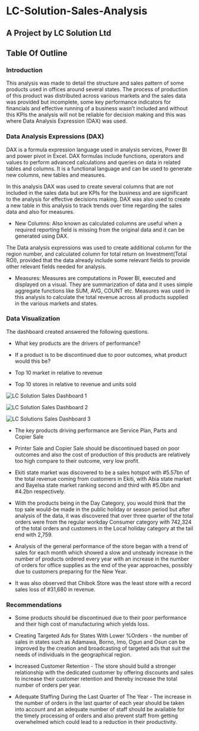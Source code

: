 # LC-Solution-Sales-Analysis
## A Project by LC Solution Ltd

## Table Of Outline






### Introduction

This analysis was made to detail the structure and sales pattern of some products used in offices around several states. The process of production of this product was distributed across various markets and the sales data was provided but incomplete, some key performance indicators for financials and effective running of a business wasn’t included and without this KPIs the analysis will not be reliable for decision making and this was where Data Analysis Expression (DAX) was used.

### Data Analysis Expressions (DAX)

DAX is a formula expression language used in analysis services, Power BI and power pivot in Excel. DAX formulas include functions, operators and values to perform advanced calculations and queries on data in related tables and columns. It is a functional language and can be used to generate new columns, new tables and measures.

In this analysis DAX was used to create several columns that are not included in the sales data but are KPIs for the business and are significant to the analysis for effective decisions making. DAX was also used to create a new table in this analysis to track trends over time regarding the sales data and also for measures.

* New Columns: Also known as calculated columns are useful when a required reporting field is missing from the original data and it can be generated using DAX.

 The Data analysis expressions was used to create additional column for the region number, and calculated column for total return on Investment(Total ROI), provided that the data already include some relevant fields to provide other relevant fields needed for analysis.

* Measures: Measures are computations in Power BI, executed and displayed on a visual. They are summarization of data and it uses simple aggregate functions like SUM, AVG, COUNT etc. Measures was used in this analysis to calculate the total revenue across all products supplied in the various markets and states.

### Data Visualization

The dashboard created answered the following questions.

* What key products are the drivers of performance?

* If a product is to be discontinued due to poor outcomes, what product would this be?

* Top 10 market in relative to revenue

* Top 10 stores in relative to revenue and units sold

![LC Solution Sales Dashboard 1](https://github.com/user-attachments/assets/ffb42ca3-77f9-440a-ada6-f52080a395de)

![LC Solution Sales Dashboard 2](https://github.com/user-attachments/assets/85049a96-1c47-4104-b597-8f66cb1e76ae)

![LC Solutions Sales Dashboard 3](https://github.com/user-attachments/assets/3eb74272-a2b3-4514-b9c9-f393f305465d)
                                         
* The key products driving performance are Service Plan, Parts and Copier Sale

* Printer Sale and Copier Sale should be discontinued based on poor outcomes and also the cost of production of this products are relatively too high compare to their outcome, very low profit.

* Ekiti state market was discovered to be a sales hotspot with #5.57bn of the total revenue coming from customers in Ekiti, with Abia state market and Bayelsa state market ranking second and third with #5.0bn and #4.2bn respectively.

* With the products being in the Day Category, you would think that the top sale would-be made in the public holiday or season period but after analysis of the data, it was discovered that over three quarter of the total orders were from the regular workday Consumer category with 742,324 of the total orders and customers in the Local holiday category at the tail end with 2,759.

* Analysis of the general performance of the store began with a trend of sales for each month which showed a slow and unsteady increase in the number of products ordered every year with an increase in the number of orders for office supplies as the end of the year approaches, possibly due to customers preparing for the New Year.

* It was also observed that Chibok Store was the least store with a record sales loss of #31,680 in revenue.

### Recommendations

* Some products should be discontinued due to their poor performance and their high cost of manufacturing which yields loss.

* Creating Targeted Ads for States With Lower %Orders - the number of sales in states such as Adamawa, Borno, Imo, Ogun and Osun can be improved by the creation and broadcasting of targeted ads that suit the needs of individuals in the geographical region.

* Increased Customer Retention - The store should build a stronger relationship with the dedicated customer by offering discounts and sales to increase their customer retention and thereby increase the total number of orders per year.

* Adequate Staffing During the Last Quarter of The Year - The increase in the number of orders in the last quarter of each year should be taken into account and an adequate number of staff should be available for the timely processing of orders and also prevent staff from getting overwhelmed which could lead to a reduction in their productivity.






